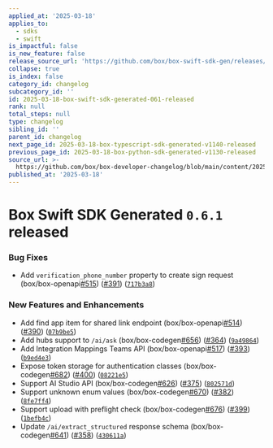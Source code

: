 ```yaml
---
applied_at: '2025-03-18'
applies_to:
  - sdks
  - swift
is_impactful: false
is_new_feature: false
release_source_url: 'https://github.com/box/box-swift-sdk-gen/releases/tag/0.6.1'
collapse: true
is_index: false
category_id: changelog
subcategory_id: ''
id: 2025-03-18-box-swift-sdk-generated-061-released
rank: null
total_steps: null
type: changelog
sibling_id: ''
parent_id: changelog
next_page_id: 2025-03-18-box-typescript-sdk-generated-v1140-released
previous_page_id: 2025-03-18-box-python-sdk-generated-v1130-released
source_url: >-
  https://github.com/box/box-developer-changelog/blob/main/content/2025/03-18-box-swift-sdk-generated-061-released.md
published_at: '2025-03-18'
---
```

# Box Swift SDK Generated `0.6.1` released

### Bug Fixes

* Add `verification_phone_number` property to create sign request (box/box-openapi[#515][1]) ([#391][2]) ([`717b3a8`][3])

### New Features and Enhancements

* Add find app item for shared link endpoint (box/box-openapi[#514][4]) ([#390][5]) ([`07b9be5`][6])
* Add hubs support to `/ai/ask` (box/box-codegen[#656][7]) ([#364][8]) ([`9a49864`][9])
* Add Integration Mappings Teams API (box/box-openapi[#517][10]) ([#393][11]) ([`b9ed4e3`][12])
* Expose token storage for authentication classes (box/box-codegen[#682][13]) ([#400][14]) ([`08221e5`][15])
* Support AI Studio API (box/box-codegen[#626][16]) ([#375][17]) ([`802571d`][18])
* Support unknown enum values (box/box-codegen[#670][19]) ([#382][20]) ([`8fe7ff4`][21])
* Support upload with preflight check (box/box-codegen[#676][22]) ([#399][23]) ([`1befb4c`][24])
* Update `/ai/extract_structured` response schema (box/box-codegen[#641][25]) ([#358][26]) ([`430611a`][27])

[1]: https://github.com/box/box-swift-sdk-gen/issues/515

[2]: https://github.com/box/box-swift-sdk-gen/issues/391

[3]: https://github.com/box/box-swift-sdk-gen/commit/717b3a8b285dfab92a9446cbd84443caa8dde148

[4]: https://github.com/box/box-swift-sdk-gen/issues/514

[5]: https://github.com/box/box-swift-sdk-gen/issues/390

[6]: https://github.com/box/box-swift-sdk-gen/commit/07b9be5d523f3d3fb89bdbb240e4ca9628a3736d

[7]: https://github.com/box/box-swift-sdk-gen/issues/656

[8]: https://github.com/box/box-swift-sdk-gen/issues/364

[9]: https://github.com/box/box-swift-sdk-gen/commit/9a4986499eaefffdb4f2593968d59eaf030f516f

[10]: https://github.com/box/box-swift-sdk-gen/issues/517

[11]: https://github.com/box/box-swift-sdk-gen/issues/393

[12]: https://github.com/box/box-swift-sdk-gen/commit/b9ed4e35d17f85c1d2bc2a4e9e148ae009551348

[13]: https://github.com/box/box-swift-sdk-gen/issues/682

[14]: https://github.com/box/box-swift-sdk-gen/issues/400

[15]: https://github.com/box/box-swift-sdk-gen/commit/08221e59cabc4042ea1d43bf578c2069ad66b444

[16]: https://github.com/box/box-swift-sdk-gen/issues/626

[17]: https://github.com/box/box-swift-sdk-gen/issues/375

[18]: https://github.com/box/box-swift-sdk-gen/commit/802571dd34977ae2ebf674dbdddd3e140829b819

[19]: https://github.com/box/box-swift-sdk-gen/issues/670

[20]: https://github.com/box/box-swift-sdk-gen/issues/382

[21]: https://github.com/box/box-swift-sdk-gen/commit/8fe7ff45fa4e45f743acd4450270d945b0afd393

[22]: https://github.com/box/box-swift-sdk-gen/issues/676

[23]: https://github.com/box/box-swift-sdk-gen/issues/399

[24]: https://github.com/box/box-swift-sdk-gen/commit/1befb4c1b4898375ea3ab353c7149fd10adc1f17

[25]: https://github.com/box/box-swift-sdk-gen/issues/641

[26]: https://github.com/box/box-swift-sdk-gen/issues/358

[27]: https://github.com/box/box-swift-sdk-gen/commit/430611a0036258d5f3ff8e1c6de0b833255ce0ed